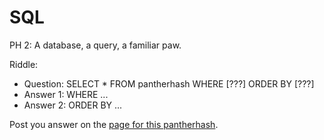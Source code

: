 SQL
====

PH 2: A database, a query, a familiar paw.

Riddle:
* Question: SELECT * FROM pantherhash WHERE [???] ORDER BY [???]
* Answer 1: WHERE ...
* Answer 2: ORDER BY ...

Post you answer on the [page for this pantherhash](http://pantherhash.com/ph_2/ "SQL").

